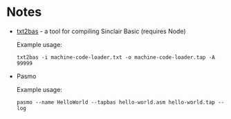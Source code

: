 # Notes
- [txt2bas](https://github.com/remy/txt2bas) - a tool for compiling Sinclair Basic (requires Node)

  Example usage:
  ```
  txt2bas -i machine-code-loader.txt -o machine-code-loader.tap -A 99999
  ```

- Pasmo

  Example usage:
  ```
  pasmo --name HelloWorld --tapbas hello-world.asm hello-world.tap --log
  ```
